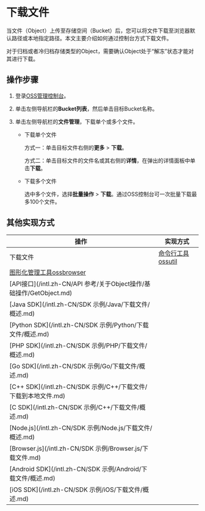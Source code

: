 # 下载文件

当文件（Object）上传至存储空间（Bucket）后，您可以将文件下载至浏览器默认路径或本地指定路径。本文主要介绍如何通过控制台方式下载文件。

对于归档或者冷归档存储类型的Object，需要确认Object处于“解冻”状态才能对其进行下载。

## 操作步骤

1.  登录[OSS管理控制台](https://oss.console.aliyun.com/)。

2.  单击左侧导航栏的**Bucket列表**，然后单击目标Bucket名称。

3.  单击左侧导航栏的**文件管理**，下载单个或多个文件。

    -   下载单个文件

        方式一：单击目标文件右侧的**更多** \> **下载**。

        方式二：单击目标文件的文件名或其右侧的**详情**，在弹出的详情面板中单击**下载**。

    -   下载多个文件

        选中多个文件，选择**批量操作** \> **下载**。通过OSS控制台可一次批量下载最多100个文件。


## 其他实现方式

|操作|实现方式|
|--|----|
|下载文件|[命令行工具ossutil](/intl.zh-CN/常用工具/命令行工具ossutil/常用命令/cp/下载文件.md)|
|[图形化管理工具ossbrowser](/intl.zh-CN/常用工具/图形化管理工具ossbrowser/快速开始.md)|
|[API接口](/intl.zh-CN/API 参考/关于Object操作/基础操作/GetObject.md)|
|[Java SDK](/intl.zh-CN/SDK 示例/Java/下载文件/概述.md)|
|[Python SDK](/intl.zh-CN/SDK 示例/Python/下载文件/概述.md)|
|[PHP SDK](/intl.zh-CN/SDK 示例/PHP/下载文件/概述.md)|
|[Go SDK](/intl.zh-CN/SDK 示例/Go/下载文件/概述.md)|
|[C++ SDK](/intl.zh-CN/SDK 示例/C++/下载文件/下载到本地文件.md)|
|[C SDK](/intl.zh-CN/SDK 示例/C++/下载文件/概述.md)|
|[Node.js](/intl.zh-CN/SDK 示例/Node.js/下载文件/概述.md)|
|[Browser.js](/intl.zh-CN/SDK 示例/Browser.js/下载文件.md)|
|[Android SDK](/intl.zh-CN/SDK 示例/Android/下载文件/概述.md)|
|[iOS SDK](/intl.zh-CN/SDK 示例/iOS/下载文件/概述.md)|

